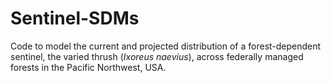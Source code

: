 # Sentinel-SDMs
Code to model the current and projected distribution of a forest-dependent sentinel, the varied thrush (_Ixoreus naevius_), across federally managed forests in the Pacific Northwest, USA. 
